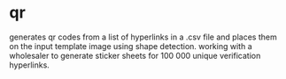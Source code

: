 # qr

generates qr codes from a list of hyperlinks in a .csv file and places them on the input template image using shape detection. working with a wholesaler to generate sticker sheets for 100 000 unique verification hyperlinks. 
